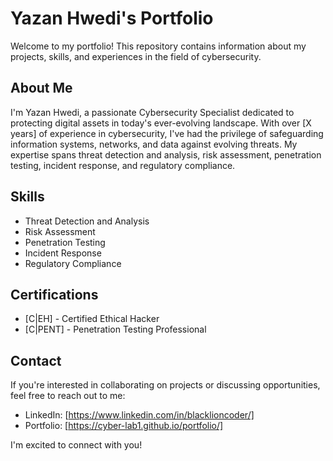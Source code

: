 # Yazan Hwedi's Portfolio

Welcome to my portfolio! This repository contains information about my projects, skills, and experiences in the field of cybersecurity.

## About Me

I'm Yazan Hwedi, a passionate Cybersecurity Specialist dedicated to protecting digital assets in today's ever-evolving landscape. With over [X years] of experience in cybersecurity, I've had the privilege of safeguarding information systems, networks, and data against evolving threats. My expertise spans threat detection and analysis, risk assessment, penetration testing, incident response, and regulatory compliance.


## Skills

- Threat Detection and Analysis
- Risk Assessment
- Penetration Testing
- Incident Response
- Regulatory Compliance

## Certifications

- [C|EH] - Certified Ethical Hacker
- [C|PENT] - Penetration Testing Professional

## Contact

If you're interested in collaborating on projects or discussing opportunities, feel free to reach out to me:

- LinkedIn: [https://www.linkedin.com/in/blacklioncoder/]
- Portfolio: [https://cyber-lab1.github.io/portfolio/]

I'm excited to connect with you!

